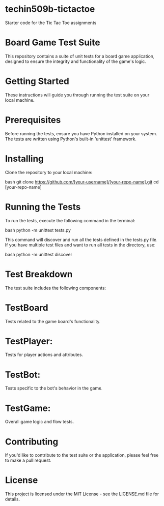 # techin509b-tictactoe
Starter code for the Tic Tac Toe assignments

# Board Game Test Suite
This repository contains a suite of unit tests for a board game application, designed to ensure the integrity and functionality of the game's logic.

# Getting Started
These instructions will guide you through running the test suite on your local machine.

# Prerequisites
Before running the tests, ensure you have Python installed on your system. The tests are written using Python's built-in ‘unittest’ framework.

# Installing
Clone the repository to your local machine:

bash
git clone https://github.com/[your-username]/[your-repo-name].git
cd [your-repo-name]

# Running the Tests
To run the tests, execute the following command in the terminal:

bash
python -m unittest tests.py

This command will discover and run all the tests defined in the tests.py file. If you have multiple test files and want to run all tests in the directory, use:

bash
python -m unittest discover

# Test Breakdown
The test suite includes the following components:

# TestBoard
Tests related to the game board's functionality.

# TestPlayer: 
Tests for player actions and attributes.

# TestBot: 
Tests specific to the bot's behavior in the game.

# TestGame: 
Overall game logic and flow tests.

# Contributing
If you'd like to contribute to the test suite or the application, please feel free to make a pull request.

# License
This project is licensed under the MIT License - see the LICENSE.md file for details.

